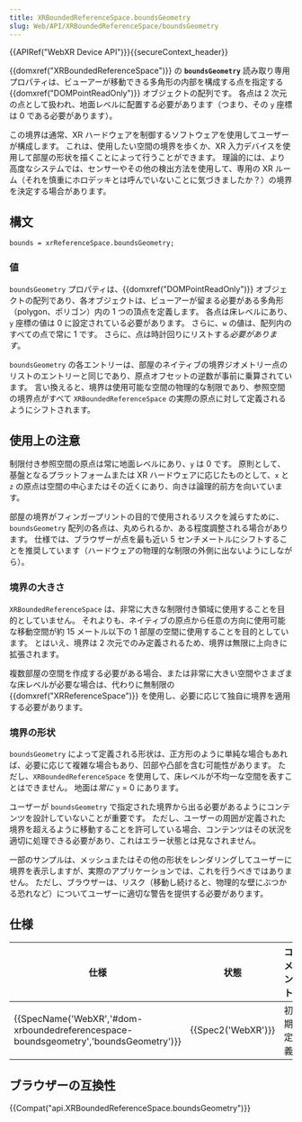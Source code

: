 ```yaml
---
title: XRBoundedReferenceSpace.boundsGeometry
slug: Web/API/XRBoundedReferenceSpace/boundsGeometry
---
```


{{APIRef("WebXR Device API")}}{{secureContext_header}}

{{domxref("XRBoundedReferenceSpace")}} の **`boundsGeometry`** 読み取り専用プロパティは、ビューアーが移動できる多角形の内部を構成する点を指定する {{domxref("DOMPointReadOnly")}} オブジェクトの配列です。 各点は 2 次元の点として扱われ、地面レベルに配置する必要があります（つまり、その `y` 座標は 0 である必要があります）。

この境界は通常、XR ハードウェアを制御するソフトウェアを使用してユーザーが構成します。 これは、使用したい空間の境界を歩くか、XR 入力デバイスを使用して部屋の形状を描くことによって行うことができます。 理論的には、より高度なシステムでは、センサーやその他の検出方法を使用して、専用の XR ルーム（それを慎重にホロデッキとは呼んでいないことに気づきましたか？）の境界を決定する場合があります。

## 構文

```
bounds = xrReferenceSpace.boundsGeometry;
```

### 値

`boundsGeometry` プロパティは、{{domxref("DOMPointReadOnly")}} オブジェクトの配列であり、各オブジェクトは、ビューアーが留まる必要がある多角形（polygon、ポリゴン）内の 1 つの頂点を定義します。 各点は床レベルにあり、`y` 座標の値は 0 に設定されている必要があります。 さらに、`w` の値は、配列内のすべての点で常に 1 です。 さらに、点は時計回りにリストする*必要があります*。

`boundsGeometry` の各エントリーは、部屋のネイティブの境界ジオメトリー点のリストのエントリーと同じであり、原点オフセットの逆数が事前に乗算されています。 言い換えると、境界は使用可能な空間の物理的な制限であり、参照空間の境界点がすべて `XRBoundedReferenceSpace` の実際の原点に対して定義されるようにシフトされます。

## 使用上の注意

制限付き参照空間の原点は常に地面レベルにあり、`y` は 0 です。 原則として、基盤となるプラットフォームまたは XR ハードウェアに応じたものとして、`x` と `z` の原点は空間の中心またはその近くにあり、向きは論理的前方を向いています。

部屋の境界がフィンガープリントの目的で使用されるリスクを減らすために、`boundsGeometry` 配列の各点は、丸められるか、ある程度調整される場合があります。 仕様では、ブラウザーが点を最も近い 5 センチメートルにシフトすることを推奨しています（ハードウェアの物理的な制限の外側に出ないようにしながら）。

### 境界の大きさ

`XRBoundedReferenceSpace` は、非常に大きな制限付き領域に使用することを目的としていません。 それよりも、ネイティブの原点から任意の方向に使用可能な移動空間が約 15 メートル以下の 1 部屋の空間に使用することを目的としています。 とはいえ、境界は 2 次元でのみ定義されるため、境界は無限に上向きに拡張されます。

複数部屋の空間を作成する必要がある場合、または非常に大きい空間やさまざまな床レベルが必要な場合は、代わりに無制限の {{domxref("XRReferenceSpace")}} を使用し、必要に応じて独自に境界を適用する必要があります。

### 境界の形状

`boundsGeometry` によって定義される形状は、正方形のように単純な場合もあれば、必要に応じて複雑な場合もあり、凹部や凸部を含む可能性があります。 ただし、`XRBoundedReferenceSpace` を使用して、床レベルが不均一な空間を表すことはできません。 地面は*常に* `y` = 0 にあります。

ユーザーが `boundsGeometry` で指定された境界から出る必要があるようにコンテンツを設計していないことが重要です。 ただし、ユーザーの周囲が定義された境界を超えるように移動することを許可している場合、コンテンツはその状況を適切に処理できる必要があり、これはエラー状態とは見なされません。

一部のサンプルは、メッシュまたはその他の形状をレンダリングしてユーザーに境界を表示しますが、実際のアプリケーションでは、これを行うべきではありません。 ただし、ブラウザーは、リスク（移動し続けると、物理的な壁にぶつかる恐れなど）についてユーザーに適切な警告を提供する必要があります。

## 仕様

| 仕様                                                                                                             | 状態                     | コメント |
| ---------------------------------------------------------------------------------------------------------------- | ------------------------ | -------- |
| {{SpecName('WebXR','#dom-xrboundedreferencespace-boundsgeometry','boundsGeometry')}} | {{Spec2('WebXR')}} | 初期定義 |

## ブラウザーの互換性

{{Compat("api.XRBoundedReferenceSpace.boundsGeometry")}}
